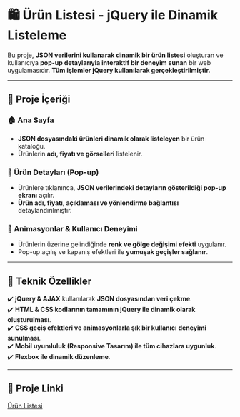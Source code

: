 # 🛍️ Ürün Listesi - jQuery ile Dinamik Listeleme  

Bu proje, **JSON verilerini kullanarak dinamik bir ürün listesi** oluşturan ve kullanıcıya **pop-up detaylarıyla interaktif bir deneyim sunan** bir web uygulamasıdır. **Tüm işlemler jQuery kullanılarak gerçekleştirilmiştir.**  

---

## 📌 Proje İçeriği  

### 🏠 Ana Sayfa  
- **JSON dosyasındaki ürünleri dinamik olarak listeleyen** bir ürün kataloğu.  
- Ürünlerin **adı, fiyatı ve görselleri** listelenir.  

### 🛒 Ürün Detayları (Pop-up)  
- Ürünlere tıklanınca, **JSON verilerindeki detayların gösterildiği pop-up ekranı** açılır.  
- **Ürün adı, fiyatı, açıklaması ve yönlendirme bağlantısı** detaylandırılmıştır.  

### 🎨 Animasyonlar & Kullanıcı Deneyimi  
- Ürünlerin üzerine gelindiğinde **renk ve gölge değişimi efekti** uygulanır.  
- Pop-up açılış ve kapanış efektleri ile **yumuşak geçişler sağlanır**.  

---

## 📌 Teknik Özellikler  

✔️ **jQuery & AJAX** kullanılarak **JSON dosyasından veri çekme**.  
✔️ **HTML & CSS kodlarının tamamının jQuery ile dinamik olarak oluşturulması**.  
✔️ **CSS geçiş efektleri ve animasyonlarla şık bir kullanıcı deneyimi sunulması**.  
✔️ **Mobil uyumluluk (Responsive Tasarım) ile tüm cihazlara uygunluk**.  
✔️ **Flexbox ile dinamik düzenleme**.  

---


## 🔗 Proje Linki
[Ürün Listesi](https://helinucar.github.io/Insider-CodeCraft-Bootcamp/week-three/final-project/)
